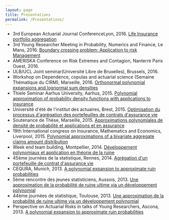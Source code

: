 ```yaml
---
layout: page
title: Presentations
permalink: /Presentations/
---
```

* 3rd European Actuarial Journal ConferenceLyon, 2016.
[Life Insurance portfolio aggregation](/Presentations/EAJ2016Goffard.pdf)
* 3rd Young Researcher Meeting in Probability, Numerics and Finance, Le Mans, 2016.
[Boundary crossing problem: Application to risk Management ](/Presentations/YoungResearcherInProbability.pdf)
* AMERISKA Conference on Risk Extremes and Contagion, Nanterre Paris Ouest, 2016.
* ULB/UCL Joint seminar(Université Libre de Bruxelles), Brussels, 2016.
* Workshop on Dependence, copulas and actuarial science (Semaine Thématique du CIRM), Marseille, 2016.
[Orthonormal polynomial expansions and lognormal sum densities](/Presentations/SemaineThematiqueCIRMGoffard.pdf)
* Thiele Seminar Aarhus University, Aarhus, 2015.
[Polynomial approximation of probability density functions with applications to insurance](/Presentations/AUSeminar.pdf)
* Université d'été de l'institut des actuaires, Brest, 2015.
[Optimisation du processus d'agrégation des portefeuilles de contrats d'assurance vie](/Presentations/SlidesEuria.pdf)
* Soutenance de Thèse, Marseille, 2015.
[Approximations polynomiales de densité de probabilité et applications et en assurance](/Presentations/SoutenanceThese.pdf)
* 19th International congress on Insurance, Mathematics and Economics, Liverpool, 2015.
[Polynomial approximations of a bivariate aggregate claims amount distribution](/Presentations/IMEConferenceSlidesPO.pdf)
* Week end team building, Montpellier, 2014.
[Développement polynomiaux et application en théorie de la ruine](/Files/PresentationWeTeamBuilding/Pierre-O-Goffard-WETeamBuildingMontpellier.pdf)
* 45ème journées de la statistique, Rennes, 2014.
[Agrégation d'un portefeuille de contrat d'assurance vie](/Presentations/SlidesSFDSGoffardRennes.pdf)
* CEQURA, Munich, 2013. [A polynomial expansion to approximate ruin probabilities](/Presentations/SlidesCEQURA2013Goffard.pdf)
* 5ème rencontre des jeunes statisticiens, Aussois, 2013. [Une approximation de la probabilité de ruine ultime via un développement polynomial](/Presentations/SlidesAussoisGoffard.pdf)
* 44ème journées de statistique, Toulouse, 2013. [Une approximation de la probabilité de ruine ultime via un développement polynomial](/Presentations/Goffard_PO_StatistiqueNonParametrique.pdf)
* Perspective on Actuarial Risks in talks of Young Researchers, Ascona, 2013. [A polynomial expansion to approximate ruin probabilities](/presentations/SlidesAscona.pdf)